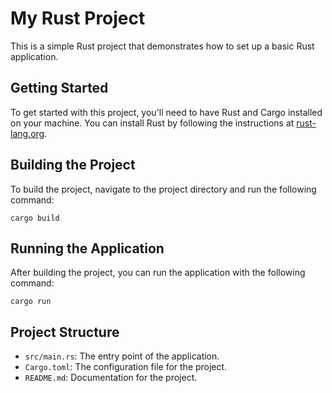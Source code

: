 # My Rust Project

This is a simple Rust project that demonstrates how to set up a basic Rust application.

## Getting Started

To get started with this project, you'll need to have Rust and Cargo installed on your machine. You can install Rust by following the instructions at [rust-lang.org](https://www.rust-lang.org/tools/install).

## Building the Project

To build the project, navigate to the project directory and run the following command:

```
cargo build
```

## Running the Application

After building the project, you can run the application with the following command:

```
cargo run
```

## Project Structure

- `src/main.rs`: The entry point of the application.
- `Cargo.toml`: The configuration file for the project.
- `README.md`: Documentation for the project.
